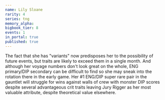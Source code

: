 ```yaml
---
name: Lily Sloane
rarity: 4
series: tng
memory_alpha:
bigbook_tier: 8
events: 1
in_portal: true
published: true
---
```


The fact that she has "variants" now predisposes her to the possibility of future events, but traits are likely to exceed them in a single month. And although her voyage numbers don't look great on the whole, ENG primary/DIP secondary can be difficult to find so she may sneak into the rotation there in the early game. Her #1 ENG/DIP super rare pair in the gauntlet will struggle for wins against walls of crew with monster DIP scores despite several advantageous crit traits leaving Jury Rigger as her most valuable attribute, despite theoretical value elsewhere.
